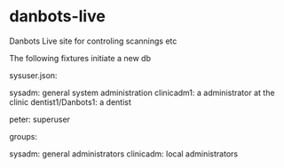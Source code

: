 # danbots-live
Danbots Live site for controling scannings etc

The following fixtures initiate a new db

sysuser.json:

sysadm: general system administration
clinicadm1: a administrator at the clinic
dentist1/Danbots1: a dentist

peter: superuser



groups:

sysadm: general administrators
clinicadm: local administrators
